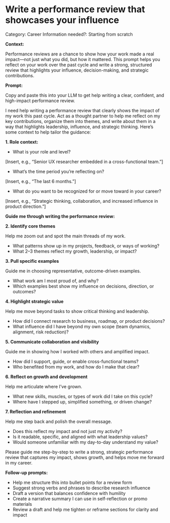 # Write a performance review that showcases your influence

Category: Career
Information needed?: Starting from scratch

**Context:**

Performance reviews are a chance to show how your work made a real impact—not just what you did, but how it mattered. This prompt helps you reflect on your work over the past cycle and write a strong, structured review that highlights your influence, decision-making, and strategic contributions.

**Prompt:**

Copy and paste this into your LLM to get help writing a clear, confident, and high-impact performance review.

I need help writing a performance review that clearly shows the impact of my work this past cycle. Act as a thought partner to help me reflect on my key contributions, organize them into themes, and write about them in a way that highlights leadership, influence, and strategic thinking. Here’s some context to help tailor the guidance:

**1. Role context:**

- What is your role and level?

[Insert, e.g., “Senior UX researcher embedded in a cross-functional team.”]

- What’s the time period you’re reflecting on?

[Insert, e.g., “The last 6 months.”]

- What do you want to be recognized for or move toward in your career?

[Insert, e.g., “Strategic thinking, collaboration, and increased influence in product direction.”]

**Guide me through writing the performance review:**

**2. Identify core themes**

Help me zoom out and spot the main threads of my work.

- What patterns show up in my projects, feedback, or ways of working?
- What 2–3 themes reflect my growth, leadership, or impact?

**3. Pull specific examples**

Guide me in choosing representative, outcome-driven examples.

- What work am I most proud of, and why?
- Which examples best show my influence on decisions, direction, or outcomes?

**4. Highlight strategic value**

Help me move beyond tasks to show critical thinking and leadership.

- How did I connect research to business, roadmap, or product decisions?
- What influence did I have beyond my own scope (team dynamics, alignment, risk reduction)?

**5. Communicate collaboration and visibility**

Guide me in showing how I worked with others and amplified impact.

- How did I support, guide, or enable cross-functional teams?
- Who benefited from my work, and how do I make that clear?

**6. Reflect on growth and development**

Help me articulate where I’ve grown.

- What new skills, muscles, or types of work did I take on this cycle?
- Where have I stepped up, simplified something, or driven change?

**7. Reflection and refinement**

Help me step back and polish the overall message.

- Does this reflect my impact and not just my activity?
- Is it readable, specific, and aligned with what leadership values?
- Would someone unfamiliar with my day-to-day understand my value?

Please guide me step-by-step to write a strong, strategic performance review that captures my impact, shows growth, and helps move me forward in my career.

**Follow-up prompts:**

- Help me structure this into bullet points for a review form
- Suggest strong verbs and phrases to describe research influence
- Draft a version that balances confidence with humility
- Create a narrative summary I can use in self-reflection or promo materials
- Review a draft and help me tighten or reframe sections for clarity and impact